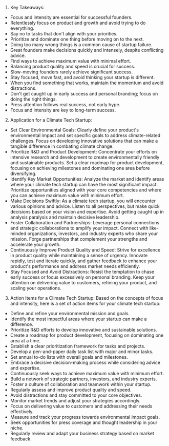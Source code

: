 1. Key Takeaways:

- Focus and intensity are essential for successful founders.
- Relentlessly focus on product and growth and avoid trying to do everything.
- Say no to tasks that don't align with your priorities.
- Prioritize and dominate one thing before moving on to the next.
- Doing too many wrong things is a common cause of startup failure.
- Great founders make decisions quickly and intensely, despite conflicting advice.
- Find ways to achieve maximum value with minimal effort.
- Balancing product quality and speed is crucial for success.
- Slow-moving founders rarely achieve significant success.
- Stay focused, move fast, and avoid thinking your startup is different.
- When you find something that works, maintain the momentum and avoid distractions.
- Don't get caught up in early success and personal branding; focus on doing the right things.
- Press attention follows real success, not early hype.
- Focus and intensity are key to long-term success.

2. Application for a Climate Tech Startup:

- Set Clear Environmental Goals: Clearly define your product's environmental impact and set specific goals to address climate-related challenges. Focus on developing innovative solutions that can make a tangible difference in combating climate change.
- Prioritize R&D and Product Development: Concentrate your efforts on intensive research and development to create environmentally friendly and sustainable products. Set a clear roadmap for product development, focusing on achieving milestones and dominating one area before diversifying.
- Identify Key Market Opportunities: Analyze the market and identify areas where your climate tech startup can have the most significant impact. Prioritize opportunities aligned with your core competencies and where you can achieve maximum value with minimum effort.
- Make Decisions Swiftly: As a climate tech startup, you will encounter various opinions and advice. Listen to all perspectives, but make quick decisions based on your vision and expertise. Avoid getting caught up in analysis paralysis and maintain decisive leadership.
- Foster Collaboration and Partnerships: Leverage personal connections and strategic collaborations to amplify your impact. Connect with like-minded organizations, investors, and industry experts who share your mission. Forge partnerships that complement your strengths and accelerate your growth.
- Continuously Improve Product Quality and Speed: Strive for excellence in product quality while maintaining a sense of urgency. Innovate rapidly, test and iterate quickly, and gather feedback to enhance your product's performance and address market needs efficiently.
- Stay Focused and Avoid Distractions: Resist the temptation to chase early success or focus excessively on personal branding. Keep your attention on delivering value to customers, refining your product, and scaling your operations.

3. Action Items for a Climate Tech Startup:
   Based on the concepts of focus and intensity, here is a set of action items for your climate tech startup:

- Define and refine your environmental mission and goals.
- Identify the most impactful areas where your startup can make a difference.
- Prioritize R&D efforts to develop innovative and sustainable solutions.
- Create a roadmap for product development, focusing on dominating one area at a time.
- Establish a clear prioritization framework for tasks and projects.
- Develop a pen-and-paper daily task list with major and minor tasks.
- Set annual to-do lists with overall goals and milestones.
- Embrace a decisive decision-making process while considering advice and expertise.
- Continuously seek ways to achieve maximum value with minimum effort.
- Build a network of strategic partners, investors, and industry experts.
- Foster a culture of collaboration and teamwork within your startup.
- Regularly assess and improve product quality and speed.
- Avoid distractions and stay committed to your core objectives.
- Monitor market trends and adjust your strategies accordingly.
- Focus on delivering value to customers and addressing their needs effectively.
- Measure and track your progress towards environmental impact goals.
- Seek opportunities for press coverage and thought leadership in your niche.
- Regularly review and adapt your business strategy based on market feedback.
